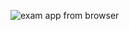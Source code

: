 ![exam app from browser ](https://github.com/Aaretha/Cloud_Semester2_Examination_Project/assets/149208787/3db1333b-9d3a-43b0-9e0a-67bec73ff725)
